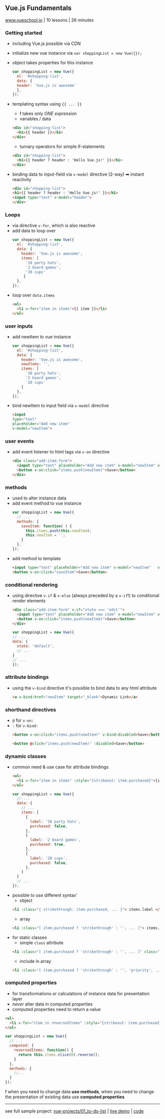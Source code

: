 ## Vue.js Fundamentals

www.vueschool.io | 10 lessons | 26 minutes

### Getting started

- including Vue.js possible via CDN
- initialize new vue instance via `var shoppingList = new Vue({});`
- object takes properties for this instance
	```javascript
	var shoppingList = new Vue({
	  el: '#shopping-list',
	  data: {
      header: 'Vue.js is awesome'
	  },
	});
	```
- templating syntax using `{{ ... }}`
	- **!** takes only _ONE expression_
	- variables / data
	``` html
	<div id="shopping-list">
	  <h1>{{ header }}</h1>
	</div>
	```
	- turnary operators for simple if-statements
	``` html
	<div id="shopping-list">
	  <h1>{{ header ? header : 'Hello Vue.js!' }}</h1>
	</div>
	```

- binding data to input-field via `v-model` directive (2-way) ➡ instant reactivity
	```html
	<div id="shopping-list">
    <h1>{{ header ? header : 'Hello Vue.js!' }}</h1>
    <input type="text" v-model="header">
	</div>
	```
	
### Loops

- via directive `v-for`, which is also reactive
- add data to loop over
  ```javascript
  var shoppingList = new Vue({
    el: '#shopping-list',
    data: {
      header: 'Vue.js is awesome',
      items: [
        '10 party hats',
        '2 board games',
        '20 cups'
       ]
    },
  });
  ```
- loop over `data.items`
  ```html
  <ul>
    <li v-for="item in items">{{ item }}</li>
  </ul>
  ```
	
### user inputs
	
- add newItem to vue instance
  ```javascript
  var shoppingList = new Vue({
    el: '#shopping-list',
    data: {
      header: 'Vue.js is awesome',
      newItems: '',
      items: [
        '10 party hats',
        '2 board games',
        '20 cups'
      ]
    },
  });
  ```
- bind newItem to input field via `v-model` directive
	```html
	<input
    type="text"
    placeholder="Add new item"
    v-model="newItem">
  ```
	
### user events
	
- add event listener to html tags via `v-on` directive
  ```html
  <div class="add-item-form">
    <input type="text" placeholder="Add new item" v-model="newItem" v-on:keyup.enter="items.push(newItem)">
    <button v-on:click="items.push(newItem)">Save</button>
  </div>
  ```
	
### methods
	
- used to alter instance data
- add event method to vue instance
  ```javascript
  var shoppingList = new Vue({
    // ...
    methods: {
      saveItem: function( ) {
        this.items.push(this.newItem);
        this.newItem = '';
      }
    },
  });
  ```
- add method to template
  ```html
  <input type="text" placeholder="Add new item"	v-model="newItem"	v-on:keyup.enter="saveItem">
  <button v-on:click="saveItem">Save</button>
  ```

### conditional rendering

- using directive `v-if` & `v-else` (always preceded by a `v-if`!) to conditional render elements
  ```html
  <div class="add-item-form" v-if="state === 'edit'">
    <input type="text" placeholder="Add new item" v-model="newItem" v-on:keyup.enter="items.push(newItem)">
    <button v-on:click="items.push(newItem)">Save</button>
  </div>
  ```
	```javascript
  var shoppingList = new Vue({
    // ...
    data: {
      state: 'default',
      // ...
    }
    // ...
  });
  ```

### attribute bindings

- using the `v-bind` directive it's possible to bind data to any html attribute
  ```html
  <a v-bind:href="newItem" target="_blank">Dynamic Link</a>
  ```

### shorthand directives

- `@` for `v-on:`
- `:` for `v-bind:`
  ```html
  <button v-on:click="items.push(newItem)" v-bind:disabled>Save</button>

  <button @click="items.push(newItem)" :disabled>Save</button>
  ```

### dynamic classes

- common need & use case for attribute bindings
  ```html
  <ul>
    <li v-for="item in items" :style="{strikeout: item.purchased}">{item.label}</li>
  </ul>
  ```
  ```javascript
  var shoppingList = new Vue({
    // ...
    data: {
      // ...
      items: [
        {
          label: '10 party hats',
          purchased: false,
        },
        {
          label: '2 board games',
          purchased: true,
        },
        {
          label: '20 cups',
          purchased: false,
        },
      ]
    }
    // ...
  });
  ```
- possible to use different syntax'
  - object
  ```html
  <li :class="{ strikethrough: item.purchased, ... }"> items.label </li>
  ```
  - array
  ```html
  <li :class="[ item.purchased ? 'strikethrough' : '', ... ]"> items.label </li>
  ```
- for static classes
  - simple `class` attribute
  ```html
  <li :class="[ item.purchased ? 'strikethrough' : '', ... ]" class="priority"> items.label </li>
  ```
  - include in array
  ```html
  <li :class="[ item.purchased ? 'strikethrough' : '', 'priority', ... ]"> items.label </li>
  ```
	
### computed properties

- for transformations or calculations of instance data for presentation layer
- _never_ alter data in computed properties
- computed properties need to return a value
```html
<ul>
  <li v-for="item in reversedItems" :style="{strikeout: item.purchased}">{item.label}</li>
</ul>
```
```javascript
var shoppingList = new Vue({
  // ...
  computed: {
    reversedItems: function() {
      return this.items.slice(0).reverse();
    }
  },
  methods: {
    //...
  }
});
```
**!** when you need to change data **use methods**, when you need to change the presentation of existing data use **computed properties**

---

see full sample project: [vue-projects/01_to-do-list](https://github.com/Miffili/vue-projects#01-to-do-list) | [live demo](https://www.klarafleischmann.de/vue-projects/01_to-do-list/) | [code](https://github.com/Miffili/vue-projects/tree/master/01_to-do-list)
